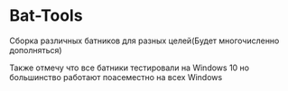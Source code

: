 # Bat-Tools
Сборка различных батников для разных целей(Будет многочисленно дополняться)

Также отмечу что все батники тестировали на Windows 10 но большинство работают поасеместно на всех Windows
